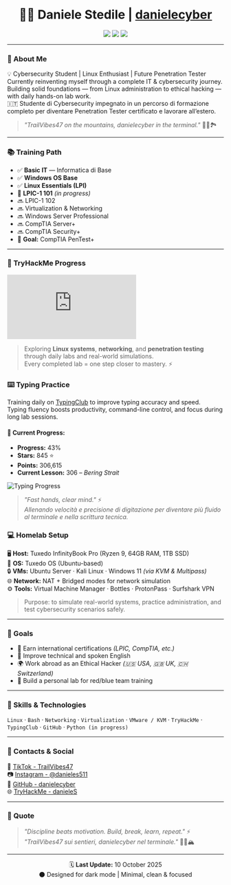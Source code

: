 <h1 align="center">👨‍💻 Daniele Stedile | <a href="https://github.com/danielecyber">danielecyber</a></h1>
<p align="center">
  <a href="https://tryhackme.com/p/danieleS"><img src="https://img.shields.io/badge/Cybersecurity-Student-blueviolet?style=for-the-badge&logo=hackthebox"></a>
  <a href="#"><img src="https://img.shields.io/badge/Linux-Enthusiast-2bbc8a?style=for-the-badge&logo=linux"></a>
  <a href="#"><img src="https://img.shields.io/badge/Lifelong-Learner-yellow?style=for-the-badge&logo=bookstack"></a>
</p>

---

### 🧠 About Me
💡 Cybersecurity Student | Linux Enthusiast | Future Penetration Tester  
Currently reinventing myself through a complete IT & cybersecurity journey.  
Building solid foundations — from Linux administration to ethical hacking — with daily hands-on lab work.  
🇮🇹 Studente di Cybersecurity impegnato in un percorso di formazione completo per diventare Penetration Tester certificato e lavorare all’estero.

> _"TrailVibes47 on the mountains, danielecyber in the terminal."_ 🧑‍💻🏞️

---

### 📚 Training Path
- ✅ **Basic IT** — Informatica di Base  
- ✅ **Windows OS Base**  
- ✅ **Linux Essentials (LPI)**  
- 🔄 **LPIC-1 101** *(in progress)*  
- 🔜 LPIC-1 102  
- 🔜 Virtualization & Networking  
- 🔜 Windows Server Professional  
- 🔜 CompTIA Server+  
- 🔜 CompTIA Security+  
- 🎯 **Goal:** CompTIA PenTest+  

---

### 🧠 TryHackMe Progress

<iframe src="https://tryhackme.com/api/v2/badges/public-profile?userPublicId=5896951" style='border:none;'></iframe>

> Exploring **Linux systems**, **networking**, and **penetration testing** through daily labs and real-world simulations.  
> Every completed lab = one step closer to mastery. ⚡

### ⌨️ Typing Practice
Training daily on [TypingClub](https://www.typingclub.com/) to improve typing accuracy and speed.  
Typing fluency boosts productivity, command-line control, and focus during long lab sessions.  

#### 🎯 Current Progress:
- **Progress:** 43%  
- **Stars:** 845 ⭐  
- **Points:** 306,615  
- **Current Lesson:** 306 – *Bering Strait*  

![Typing Progress](https://img.shields.io/badge/Typing_Progress-43%25-2bbc8a?style=for-the-badge&logo=linux&logoColor=white)

> _"Fast hands, clear mind."_ ⚡  
> _Allenando velocità e precisione di digitazione per diventare più fluido al terminale e nella scrittura tecnica._



### 💻 Homelab Setup
🖥️ **Host:** Tuxedo InfinityBook Pro (Ryzen 9, 64GB RAM, 1TB SSD)  
🐧 **OS:** Tuxedo OS (Ubuntu-based)  
🔒 **VMs:** Ubuntu Server · Kali Linux · Windows 11 *(via KVM & Multipass)*  
🌐 **Network:** NAT + Bridged modes for network simulation  
⚙️ **Tools:** Virtual Machine Manager · Bottles · ProtonPass · Surfshark VPN  

> Purpose: to simulate real-world systems, practice administration, and test cybersecurity scenarios safely.

---

### 🧩 Goals
- 🧠 Earn international certifications *(LPIC, CompTIA, etc.)*  
- 💬 Improve technical and spoken English  
- 🌍 Work abroad as an Ethical Hacker *(🇺🇸 USA, 🇬🇧 UK, 🇨🇭 Switzerland)*  
- 🧱 Build a personal lab for red/blue team training  

---

### 🧰 Skills & Technologies
`Linux` · `Bash` · `Networking` · `Virtualization` · `VMware / KVM` · `TryHackMe` · `TypingClub` · `GitHub` · `Python (in progress)`  

---

### 🔗 Contacts & Social
🎥 [TikTok - TrailVibes47](https://www.tiktok.com/@trailvibes47)  
📷 [Instagram - @danieles511](https://www.instagram.com/danieles511)  
💼 [GitHub - danielecyber](https://github.com/danielecyber)  
🌐 [TryHackMe - danieleS](https://tryhackme.com/p/danieleS)

---

### 🧾 Quote
> _"Discipline beats motivation. Build, break, learn, repeat."_ ⚡  
> _"TrailVibes47 sui sentieri, danielecyber nel terminale."_ 🧑‍💻🏔️  

---

<p align="center">
  🗓️ <b>Last Update:</b> 10 October 2025  
  <br>
  🌑 Designed for dark mode | Minimal, clean & focused
</p>
